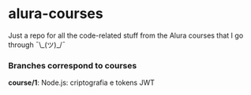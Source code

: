 # alura-courses
Just a repo for all the code-related stuff from the Alura courses that I go through ¯\\\_(ツ)_/¯

### Branches correspond to courses

**course/1**: Node.js: criptografia e tokens JWT
